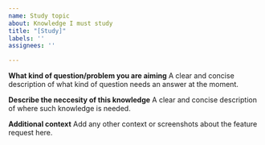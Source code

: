 ```yaml
---
name: Study topic
about: Knowledge I must study
title: "[Study]"
labels: ''
assignees: ''

---
```


**What kind of question/problem you are aiming**
A clear and concise description of what kind of question needs an answer at the moment.

**Describe the neccesity of this knowledge**
A clear and concise description of where such knowledge is needed.

**Additional context**
Add any other context or screenshots about the feature request here.
